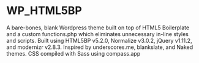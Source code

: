 # WP_HTML5BP
A bare-bones, blank Wordpress theme built on top of HTML5 Boilerplate and a custom functions.php which eliminates unnecessary in-line styles and scripts.
Built using HTML5BP v5.2.0, Normalize v3.0.2, jQuery v1.11.2, and modernizr v2.8.3. Inspired by underscores.me, blankslate, and Naked themes.
CSS compiled with Sass using compass.app

